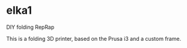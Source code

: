 
# elka1
DIY folding RepRap

This is a folding 3D printer, based on the Prusa i3 and a custom frame.
